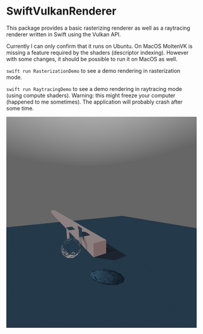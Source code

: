 # SwiftVulkanRenderer

This package provides a basic rasterizing renderer as well as a raytracing renderer written in Swift using the Vulkan API.

Currently I can only confirm that it runs on Ubuntu. On MacOS MoltenVK is missing a feature required by the shaders (descriptor indexing). However with some changes, it should be possible to run it on MacOS as well.

`swift run RasterizationDemo` to see a demo rendering in rasterization mode.

`swift run RaytracingDemo` to see a demo rendering in raytracing mode (using compute shaders). Warning: this might freeze your computer (happened to me sometimes). The application will probably crash after some time.

![demo screenshot](https://github.com/UnGast/SwiftVulkanRenderer/blob/master/screenshot.png)